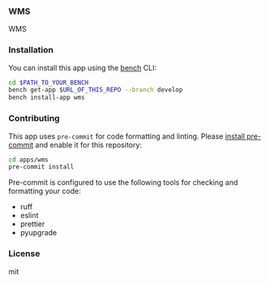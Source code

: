 ### WMS

WMS

### Installation

You can install this app using the [bench](https://github.com/frappe/bench) CLI:

```bash
cd $PATH_TO_YOUR_BENCH
bench get-app $URL_OF_THIS_REPO --branch develop
bench install-app wms
```

### Contributing

This app uses `pre-commit` for code formatting and linting. Please [install pre-commit](https://pre-commit.com/#installation) and enable it for this repository:

```bash
cd apps/wms
pre-commit install
```

Pre-commit is configured to use the following tools for checking and formatting your code:

- ruff
- eslint
- prettier
- pyupgrade

### License

mit
